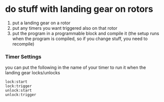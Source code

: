 # do stuff with landing gear on rotors

1. put a landing gear on a rotor
2. put any timers you want triggered also on that rotor
3. put the program in a programmable block and compile it (the setup runs when the program is compiled, so if you change stuff, you need to recompile)

### Timer Settings
you can put the following in the name of your timer to run it when the landing gear locks/unlocks

```
lock:start
lock:trigger
unlock:start
unlock:trigger
```
